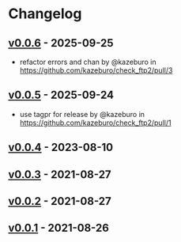 # Changelog

## [v0.0.6](https://github.com/kazeburo/check_ftp2/compare/v0.0.5...v0.0.6) - 2025-09-25
- refactor errors and chan by @kazeburo in https://github.com/kazeburo/check_ftp2/pull/3

## [v0.0.5](https://github.com/kazeburo/check_ftp2/compare/v0.0.4...v0.0.5) - 2025-09-24
- use tagpr for release by @kazeburo in https://github.com/kazeburo/check_ftp2/pull/1

## [v0.0.4](https://github.com/kazeburo/check_ftp2/compare/v0.0.3...v0.0.4) - 2023-08-10

## [v0.0.3](https://github.com/kazeburo/check_ftp2/compare/v0.0.2...v0.0.3) - 2021-08-27

## [v0.0.2](https://github.com/kazeburo/check_ftp2/compare/v0.0.1...v0.0.2) - 2021-08-27

## [v0.0.1](https://github.com/kazeburo/check_ftp2/commits/v0.0.1) - 2021-08-26
